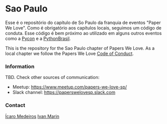 # Sao Paulo

Esse é o repositório do capítulo de So Paulo da franquia de eventos "Paper We Love".
Como é obrigatório aos capítulos locais, seguimos um código de conduta.
Esse código é bem próximo ao utilizado em alguns outros eventos como a [Pycon](https://github.com/python/pycon-code-of-conduct/blob/master/code_of_conduct.md) e a [PythonBrasil](https://github.com/pythonbrasil/codigo-de-conduta).

This is the repository for the Sao Paulo chapter of Papers We Love.
As a local chapter we follow the Papers We Love [Code of Conduct](https://github.com/papers-we-love/sao-paulo/blob/master/code-of-conduct.md).

### Information

TBD. Check other sources of communication:

- Meetup: https://www.meetup.com/papers-we-love-sp/
- Slack channel: https://paperswelovesp.slack.com

### Contact

[Ícaro Medeiros](twitter.com/icaromedeiros)
[Ivan Marin](https://www.linkedin.com/in/ispmarin/)
